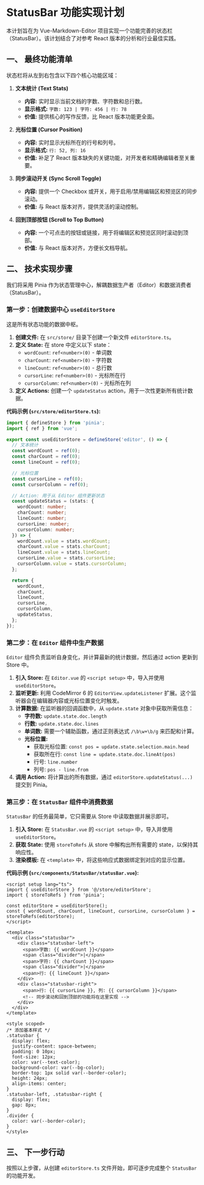 # StatusBar 功能实现计划

本计划旨在为 Vue-Markdown-Editor 项目实现一个功能完善的状态栏（StatusBar）。该计划结合了对参考 React 版本的分析和行业最佳实践。

## 一、 最终功能清单

状态栏将从左到右包含以下四个核心功能区域：

1.  **文本统计 (Text Stats)**
    *   **内容:** 实时显示当前文档的字数、字符数和总行数。
    *   **显示格式:** `字数: 123 | 字符: 456 | 行: 78`
    *   **价值:** 提供核心的写作反馈，比 React 版本功能更全面。

2.  **光标位置 (Cursor Position)**
    *   **内容:** 实时显示光标所在的行号和列号。
    *   **显示格式:** `行: 52, 列: 16`
    *   **价值:** 补足了 React 版本缺失的关键功能，对开发者和精确编辑者至关重要。

3.  **同步滚动开关 (Sync Scroll Toggle)**
    *   **内容:** 提供一个 Checkbox 或开关，用于启用/禁用编辑区和预览区的同步滚动。
    *   **价值:** 与 React 版本对齐，提供灵活的滚动控制。

4.  **回到顶部按钮 (Scroll to Top Button)**
    *   **内容:** 一个可点击的按钮或链接，用于将编辑区和预览区同时滚动到顶部。
    *   **价值:** 与 React 版本对齐，方便长文档导航。

## 二、 技术实现步骤

我们将采用 Pinia 作为状态管理中心，解耦数据生产者（Editor）和数据消费者（StatusBar）。

### 第一步：创建数据中心 `useEditorStore`

这是所有状态功能的数据中枢。

1.  **创建文件:** 在 `src/store/` 目录下创建一个新文件 `editorStore.ts`。
2.  **定义 State:** 在 store 中定义以下 state：
    *   `wordCount`: `ref<number>(0)` - 单词数
    *   `charCount`: `ref<number>(0)` - 字符数
    *   `lineCount`: `ref<number>(0)` - 总行数
    *   `cursorLine`: `ref<number>(0)` - 光标所在行
    *   `cursorColumn`: `ref<number>(0)` - 光标所在列
3.  **定义 Actions:** 创建一个 `updateStatus` action，用于一次性更新所有统计数据。

**代码示例 (`src/store/editorStore.ts`):**
```typescript
import { defineStore } from 'pinia';
import { ref } from 'vue';

export const useEditorStore = defineStore('editor', () => {
  // 文本统计
  const wordCount = ref(0);
  const charCount = ref(0);
  const lineCount = ref(0);

  // 光标位置
  const cursorLine = ref(0);
  const cursorColumn = ref(0);

  // Action: 用于从 Editor 组件更新状态
  const updateStatus = (stats: {
    wordCount: number;
    charCount: number;
    lineCount: number;
    cursorLine: number;
    cursorColumn: number;
  }) => {
    wordCount.value = stats.wordCount;
    charCount.value = stats.charCount;
    lineCount.value = stats.lineCount;
    cursorLine.value = stats.cursorLine;
    cursorColumn.value = stats.cursorColumn;
  };

  return {
    wordCount,
    charCount,
    lineCount,
    cursorLine,
    cursorColumn,
    updateStatus,
  };
});
```

### 第二步：在 `Editor` 组件中生产数据

`Editor` 组件负责监听自身变化，并计算最新的统计数据，然后通过 action 更新到 Store 中。

1.  **引入 Store:** 在 `Editor.vue` 的 `<script setup>` 中，导入并使用 `useEditorStore`。
2.  **监听更新:** 利用 CodeMirror 6 的 `EditorView.updateListener` 扩展。这个监听器会在编辑器内容或光标位置变化时触发。
3.  **计算数据:** 在监听器的回调函数中，从 `update.state` 对象中获取所需信息：
    *   **字符数:** `update.state.doc.length`
    *   **行数:** `update.state.doc.lines`
    *   **单词数:** 需要一个辅助函数，通过正则表达式 `/\b\w+\b/g` 来匹配和计算。
    *   **光标位置:**
        *   获取光标位置: `const pos = update.state.selection.main.head`
        *   获取所在行: `const line = update.state.doc.lineAt(pos)`
        *   行号: `line.number`
        *   列号: `pos - line.from`
4.  **调用 Action:** 将计算出的所有数据，通过 `editorStore.updateStatus(...)` 提交到 Pinia。

### 第三步：在 `StatusBar` 组件中消费数据

`StatusBar` 的任务最简单，它只需要从 Store 中读取数据并展示即可。

1.  **引入 Store:** 在 `StatusBar.vue` 的 `<script setup>` 中，导入并使用 `useEditorStore`。
2.  **获取 State:** 使用 `storeToRefs` 从 store 中解构出所有需要的 state，以保持其响应性。
3.  **渲染模板:** 在 `<template>` 中，将这些响应式数据绑定到对应的显示位置。

**代码示例 (`src/components/StatusBar/statusBar.vue`):**
```vue
<script setup lang="ts">
import { useEditorStore } from '@/store/editorStore';
import { storeToRefs } from 'pinia';

const editorStore = useEditorStore();
const { wordCount, charCount, lineCount, cursorLine, cursorColumn } = storeToRefs(editorStore);
</script>

<template>
  <div class="statusbar">
    <div class="statusbar-left">
      <span>字数: {{ wordCount }}</span>
      <span class="divider">|</span>
      <span>字符: {{ charCount }}</span>
      <span class="divider">|</span>
      <span>行: {{ lineCount }}</span>
    </div>
    <div class="statusbar-right">
      <span>行: {{ cursorLine }}, 列: {{ cursorColumn }}</span>
      <!-- 同步滚动和回到顶部的功能将在这里实现 -->
    </div>
  </div>
</template>

<style scoped>
/* 添加基本样式 */
.statusbar {
  display: flex;
  justify-content: space-between;
  padding: 0 10px;
  font-size: 12px;
  color: var(--text-color);
  background-color: var(--bg-color);
  border-top: 1px solid var(--border-color);
  height: 24px;
  align-items: center;
}
.statusbar-left, .statusbar-right {
  display: flex;
  gap: 8px;
}
.divider {
  color: var(--border-color);
}
</style>
```

## 三、 下一步行动

按照以上步骤，从创建 `editorStore.ts` 文件开始，即可逐步完成整个 `StatusBar` 的功能开发。
